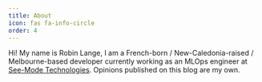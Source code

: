 ```yaml
---
title: About
icon: fas fa-info-circle
order: 4
---
```


Hi! My name is Robin Lange, I am a French-born / New-Caledonia-raised / Melbourne-based developer currently working as an MLOps engineer at [See-Mode Technologies](https://www.see-mode.com/). Opinions published on this blog are my own.
